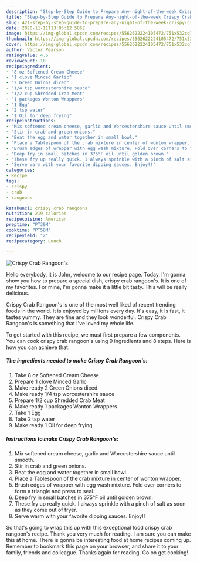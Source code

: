 ```yaml
---
description: "Step-by-Step Guide to Prepare Any-night-of-the-week Crispy Crab Rangoon&amp;#39;s"
title: "Step-by-Step Guide to Prepare Any-night-of-the-week Crispy Crab Rangoon&amp;#39;s"
slug: 421-step-by-step-guide-to-prepare-any-night-of-the-week-crispy-crab-rangoon-and-39-s
date: 2020-11-11T13:05:12.586Z
image: https://img-global.cpcdn.com/recipes/5562622224105472/751x532cq70/crispy-crab-rangoons-recipe-main-photo.jpg
thumbnail: https://img-global.cpcdn.com/recipes/5562622224105472/751x532cq70/crispy-crab-rangoons-recipe-main-photo.jpg
cover: https://img-global.cpcdn.com/recipes/5562622224105472/751x532cq70/crispy-crab-rangoons-recipe-main-photo.jpg
author: Victor Pearson
ratingvalue: 4.6
reviewcount: 10
recipeingredient:
- "8 oz Softened Cream Cheese"
- "1 clove Minced Garlic"
- "2 Green Onions diced"
- "1/4 tsp worcestershire sauce"
- "1/2 cup Shredded Crab Meat"
- "1 packages Wonton Wrappers"
- "1 Egg"
- "2 tsp water"
- "1 Oil for deep frying"
recipeinstructions:
- "Mix softened cream cheese, garlic and Worcestershire sauce until smooth."
- "Stir in crab and green onions."
- "Beat the egg and water together in small bowl."
- "Place a Tablespoon of the crab mixture in center of wonton wrapper."
- "Brush edges of wrapper with egg wash mixture. Fold over corners to form a triangle and press to seal."
- "Deep fry in small batches in 375°F oil until golden brown."
- "These fry up really quick. I always sprinkle with a pinch of salt as soon as they come out of fryer."
- "Serve warm with your favorite dipping sauces. Enjoy!!"
categories:
- Recipe
tags:
- crispy
- crab
- rangoons

katakunci: crispy crab rangoons 
nutrition: 219 calories
recipecuisine: American
preptime: "PT39M"
cooktime: "PT58M"
recipeyield: "2"
recipecategory: Lunch

---
```



![Crispy Crab Rangoon&#39;s](https://img-global.cpcdn.com/recipes/5562622224105472/751x532cq70/crispy-crab-rangoons-recipe-main-photo.jpg)

Hello everybody, it is John, welcome to our recipe page. Today, I'm gonna show you how to prepare a special dish, crispy crab rangoon&#39;s. It is one of my favorites. For mine, I'm gonna make it a little bit tasty. This will be really delicious.

Crispy Crab Rangoon&#39;s is one of the most well liked of recent trending foods in the world. It is enjoyed by millions every day. It's easy, it is fast, it tastes yummy. They are fine and they look wonderful. Crispy Crab Rangoon&#39;s is something that I've loved my whole life.




To get started with this recipe, we must first prepare a few components. You can cook crispy crab rangoon&#39;s using 9 ingredients and 8 steps. Here is how you can achieve that.

<!--inarticleads1-->

##### The ingredients needed to make Crispy Crab Rangoon&#39;s:

1. Take 8 oz Softened Cream Cheese
1. Prepare 1 clove Minced Garlic
1. Make ready 2 Green Onions diced
1. Make ready 1/4 tsp worcestershire sauce
1. Prepare 1/2 cup Shredded Crab Meat
1. Make ready 1 packages Wonton Wrappers
1. Take 1 Egg
1. Take 2 tsp water
1. Make ready 1 Oil for deep frying




<!--inarticleads2-->

##### Instructions to make Crispy Crab Rangoon&#39;s:

1. Mix softened cream cheese, garlic and Worcestershire sauce until smooth.
1. Stir in crab and green onions.
1. Beat the egg and water together in small bowl.
1. Place a Tablespoon of the crab mixture in center of wonton wrapper.
1. Brush edges of wrapper with egg wash mixture. Fold over corners to form a triangle and press to seal.
1. Deep fry in small batches in 375°F oil until golden brown.
1. These fry up really quick. I always sprinkle with a pinch of salt as soon as they come out of fryer.
1. Serve warm with your favorite dipping sauces. Enjoy!!




So that's going to wrap this up with this exceptional food crispy crab rangoon&#39;s recipe. Thank you very much for reading. I am sure you can make this at home. There is gonna be interesting food at home recipes coming up. Remember to bookmark this page on your browser, and share it to your family, friends and colleague. Thanks again for reading. Go on get cooking!
